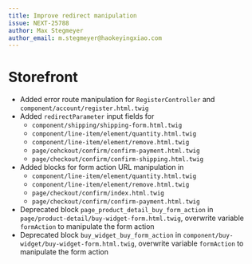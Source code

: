 ```yaml
---
title: Improve redirect manipulation
issue: NEXT-25788
author: Max Stegmeyer
author_email: m.stegmeyer@haokeyingxiao.com
---
```

# Storefront
* Added error route manipulation for `RegisterController` and `component/account/register.html.twig`
* Added `redirectParameter` input fields for
  * `component/shipping/shipping-form.html.twig`
  * `component/line-item/element/quantity.html.twig`
  * `component/line-item/element/remove.html.twig`
  * `page/cehckout/confirm/confirm-payment.html.twig`
  * `page/checkout/confirm/confirm-shipping.html.twig`
* Added blocks for form action URL manipulation in
  * `component/line-item/element/quantity.html.twig`
  * `component/line-item/element/remove.html.twig`
  * `page/checkout/confirm/index.html.twig`
  * `page/checkout/confirm/confirm-payment.html.twig`
* Deprecated block `page_product_detail_buy_form_action` in `page/product-detail/buy-widget-form.html.twig`, overwrite variable `formAction` to manipulate the form action
* Deprecated block `buy_widget_buy_form_action` in `component/buy-widget/buy-widget-form.html.twig`, overwrite variable `formAction` to manipulate the form action

